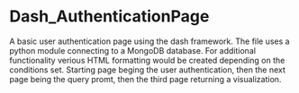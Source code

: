 # Dash_AuthenticationPage
A basic user authentication page using the dash framework. The file uses a python module connecting to a MongoDB database. 
For additional functionality verious HTML formatting would be created depending on the conditions set.
Starting page beging the user authentication, then the next page being the query promt, then the third page returning a visualization.
